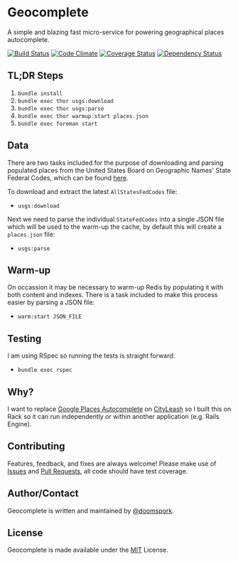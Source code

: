 # Geocomplete

A simple and blazing fast micro-service for powering geographical places autocomplete.

[![Build Status](https://travis-ci.org/doomspork/geocomplete.svg?branch=master)](https://travis-ci.org/doomspork/geocomplete) [![Code Climate](https://codeclimate.com/github/doomspork/geocomplete.png)](https://codeclimate.com/github/doomspork/geocomplete) [![Coverage Status](https://coveralls.io/repos/doomspork/geocomplete/badge.png)](https://coveralls.io/r/doomspork/geocomplete) [![Dependency Status](https://gemnasium.com/doomspork/geocomplete.svg)](https://gemnasium.com/doomspork/geocomplete)

## TL;DR Steps

1. `bundle install`
2. `bundle exec thor usgs:download`
3. `bundle exec thor usgs:parse`
4. `bundle exec thor warmup:start places.json`
5. `bundle exec foreman start`

## Data

There are two tasks included for the purpose of downloading and parsing populated places from the United States Board on Geographic Names' State Federal Codes, which can be found [here](http://geonames.usgs.gov/domestic/download_data.htm).

To download and extract the latest `AllStatesFedCodes` file:

+ `usgs:download`

Next we need to parse the individual `StateFedCodes` into a single JSON file which will be used to the warm-up the cache, by default this will create a `places.json` file:

+ `usgs:parse`

## Warm-up

On occassion it may be necessary to warm-up Redis by populating it with both content and indexes.  There is a task included to make this process easier by parsing a JSON file:

+ `warm:start JSON_FILE`

## Testing

I am using RSpec so running the tests is straight forward:

+ `bundle exec rspec`

## Why?

I want to replace [Google Places Autocomplete](https://developers.google.com/places/documentation/autocomplete) on [CityLeash](http://www.cityleash.com) so I built this on Rack so it can run independently or within another application (e.g. Rails Engine).

## Contributing

Features, feedback, and fixes are always welcome!  Please make use of [Issues](https://github.com/doomspork/geocomplete/issues) and [Pull Requests](https://github.com/doomspork/geocomplete/pulls), all code should have test coverage.

## Author/Contact

Geocomplete is written and maintained by [@doomspork](github.com/doomspork).

## License

Geocomplete is made available under the [MIT](http://opensource.org/licenses/MIT) License.
